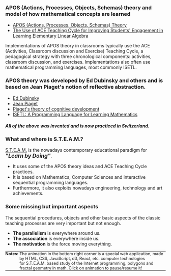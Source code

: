 ### APOS (Actions, Processes, Objects, Schemas) theory and model of how mathematical concepts are learned

- <a href="https://en.wikipedia.org/wiki/APOS_Theory" target="_blank">APOS (Actions, Processes, Objects, Schemas) Theory</a>
- <a href="https://files.eric.ed.gov/fulltext/EJ1329228.pdf" target="_blank">The Use of ACE Teaching Cycle for Improving Students' Engagement in Learning Elementary Linear Algebra</a>

Implementations of APOS theory in classrooms typically use the ACE (Activities, Classroom discussion and Exercise) Teaching Cycle, a pedagogical strategy with three chronological components: activities, classroom discussion, and exercises. Implementations also often use mathematical programming languages, most commonly ISETL.

### APOS theory was developed by Ed Dubinsky and others and is based on Jean Piaget's notion of reflective abstraction.

- <a href="https://de.wikipedia.org/wiki/Ed_Dubinsky" target="_blank">Ed Dubinsky</a>
- <a href="https://en.wikipedia.org/wiki/Jean_Piaget" target="_blank">Jean Piaget</a>
- <a href="https://en.wikipedia.org/wiki/Piaget%27s_theory_of_cognitive_development" target="_blank">Piaget's theory of cognitive development</a>
- <a href="http://www.math.bas.bg/softeng/bantchev/place/setl/isetl-for-mathematics.pdf" target="_blank">ISETL: A Programming Language for Learning Mathematics</a>

#### *All of the above was invented and is now practiced in Switzerland.*

### What and where is S.T.E.A.M.?

<a href="https://en.wikipedia.org/wiki/STEAM_education" target="_blank">S.T.E.A.M.</a> is the nowadays contemporary educational paradigm for <strong style="font-size: 1.2em;"><em>"Learn by Doing"</em></strong>. 

- It uses some of the APOS theory ideas and ACE Teaching Cycle practices. 
- It is based on Mathematics, Computer Sciences and interactive sequential programming languages. 
- Furthermore, it also exploits nowadays engineering, technology and art achievements.

### Some missing but important aspects

The sequential procedures, objects and other basic aspects of the classic teaching processes are very important but not enough. 

- **The parallelism** is everywhere around us. 
- **The association** is everywhere inside us.
- **The motivation** is the force moving everything.

<table style="margin: 0;padding: 0;border: 0;background: transparent;"><tr><td style="vertical-align: top;margin: 0;padding-top:0;padding-left:0;padding-right:4;border: 0;border: 0;background: transparent;"><strong style="font-size: 0.8em;">Notes:</strong></td></strong><td style="margin: 0;padding: 0;border: 0;border: 0;background: transparent;"><span style="font-weight: normal;font-size: 0.8em;white-space: pre-wrap;">The animation in the bottom right corner is a special web application, made by HTML, CSS, JavaScript, d3, React, etc. computer technologies
for S.T.E.A.M. based study of the Internet programming, polygons and fractal geometry in math. Click on animation to pause/resume it!</span></td></tr></table>



